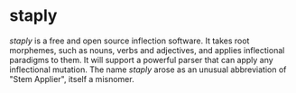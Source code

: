 # staply
*staply* is a free and open source inflection software. It takes root morphemes, such as nouns, verbs and adjectives, and applies inflectional paradigms to them. It will support a powerful parser that can apply  any inflectional mutation. The name *staply* arose as an unusual abbreviation of "Stem Applier", itself a misnomer.
